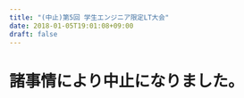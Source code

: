 ```yaml
---
title: "(中止)第5回 学生エンジニア限定LT大会"
date: 2018-01-05T19:01:08+09:00
draft: false
---
```


# 諸事情により中止になりました。